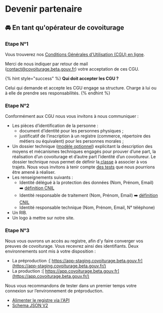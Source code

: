 # Devenir partenaire

## 🚘 En tant qu'opérateur de covoiturage

### Etape N°1

Vous trouverez nos [Conditions Générales d'Utilisation \(CGU\) en ligne](../presentation/cgu.md).

Merci de nous indiquer par retour de mail \(contact@covoiturage.beta.gouv.fr\) votre acceptation de ces CGU.

{% hint style="success" %}
**Qui doit accepter les CGU ?** 

Celui qui demande et accepte les CGU engage sa structure. Charge à lui ou à elle de prendre ses responsabilités.
{% endhint %}

### Etape N°2

Conformément aux CGU nous vous invitons à nous communiquer :

* Les pièces d’identification de la personne :
  * document d’identité pour les personnes physiques ;
  * justificatif de l’inscription à un registre \(commerce, répertoire des métiers ou équivalent\) pour les personnes morales ; 
* Un dossier technique \([modèle optionnel](https://docs.google.com/document/d/1TAxFoJjywKWHsthGvknGZov-CvlL5l8f_KSnOtxjDAU/edit?usp=sharing)\) explicitant la description des moyens et mécanismes techniques engagés pour prouver d’une part, la réalisation d’un covoiturage et d’autre part l’identité d’un covoitureur. Le dossier technique nous permet de définir la[ classe](https://registre-preuve-de-covoiturage.gitbook.io/produit/specifications/classes-de-preuve-de-covoiturage) à associer à vos trajets. Nous vous invitons à tenir compte [des tests](https://docs.google.com/spreadsheets/d/1Mjp1KqQDBw3_7noW66oatN2WqpgCkY-9Ov7JFfbIZYA/edit#gid=0) que nous pourrions être amené à réaliser. 
* Les renseignements suivants :
  * Identité délégué à la protection des données \(Nom, Prénom, Email\) ➡️ [définition CNIL](https://www.cnil.fr/fr/definition/delegue-protection-donnees)
  * Identité responsable de traitement \(Nom, Prénom, Email\) ➡️ [définition CNIL](https://www.cnil.fr/fr/definition/responsable-de-traitement)
  * Identité responsable technique \(Nom, Prénom, Email, N° téléphone\)
* Un RIB.
* Un logo à mettre sur notre site.

### Etape N°3

Nous vous ouvrons un accès au registre, afin d'y faire converger vos preuves de covoiturage. Vous recevrez ainsi des identifiants. Deux environnements sont mis à votre disposition :

* La préproduction :[ https://app-staging.covoiturage.beta.gouv.fr](https://app-staging.covoiturage.beta.gouv.fr/)  
* La production :[ https://app.covoiturage.beta.gouv.fr](https://app.covoiturage.beta.gouv.fr/)

Nous vous recommandons de tester dans un premier temps votre connexion sur l’environnement de préproduction.

* [Alimenter le registre via l'API](envoyer-des-trajets/)
* [Schema JSON V2](envoyer-des-trajets/schema-json-v2.md)

